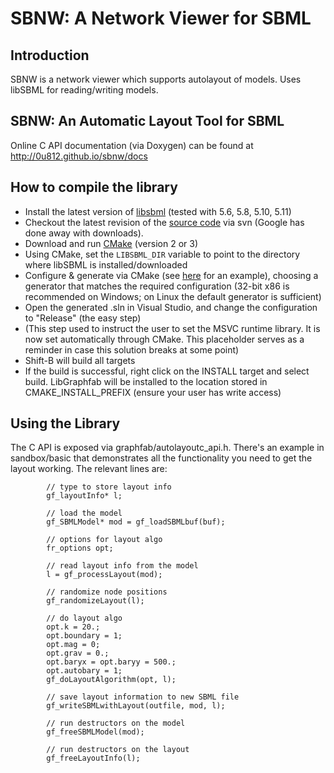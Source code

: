 # SBNW: A Network Viewer for SBML

## Introduction
SBNW is a network viewer which supports autolayout of models. Uses libSBML for reading/writing models.

## SBNW: An Automatic Layout Tool for SBML

Online C API documentation (via Doxygen) can be found at http://0u812.github.io/sbnw/docs


## How to compile the library

 * Install the latest version of <a href="http://sourceforge.net/projects/sbml/files/libsbml/">libsbml</a> (tested with 5.6, 5.8, 5.10, 5.11)
 * Checkout the latest revision of the <a href="http://code.google.com/p/graphfab/source/checkout">source code</a> via svn (Google has done away with downloads).
 * Download and run <a href="http://www.cmake.org/">CMake</a> (version 2 or 3)
 * Using CMake, set the `LIBSBML_DIR` variable to point to the directory where libSBML is installed/downloaded
 * Configure & generate via CMake (see <a href="http://code.google.com/p/roadrunnerlib/wiki/BuildingRoadRunner">here</a> for an example), choosing a generator that matches the required configuration (32-bit x86 is recommended on Windows; on Linux the default generator is sufficient)
 * Open the generated .sln in Visual Studio, and change the configuration to "Release" (the easy step)
 * (This step used to instruct the user to set the MSVC runtime library. It is now set automatically through CMake. This placeholder serves as a reminder in case this solution breaks at some point)
 * Shift-B will build all targets
 * If the build is successful, right click on the INSTALL target and select build. LibGraphfab will be installed to the location stored in CMAKE_INSTALL_PREFIX (ensure your user has write access)

## Using the Library

The C API is exposed via graphfab/autolayoutc_api.h.  There's an example in sandbox/basic that demonstrates all the functionality you need to get the layout working.  The relevant lines are:

```
        // type to store layout info
        gf_layoutInfo* l;

        // load the model
        gf_SBMLModel* mod = gf_loadSBMLbuf(buf);

        // options for layout algo
        fr_options opt;

        // read layout info from the model
        l = gf_processLayout(mod);

        // randomize node positions
        gf_randomizeLayout(l);

        // do layout algo
        opt.k = 20.;
        opt.boundary = 1;
        opt.mag = 0;
        opt.grav = 0.;
        opt.baryx = opt.baryy = 500.;
        opt.autobary = 1;
        gf_doLayoutAlgorithm(opt, l);

        // save layout information to new SBML file
        gf_writeSBMLwithLayout(outfile, mod, l);

        // run destructors on the model
        gf_freeSBMLModel(mod);

        // run destructors on the layout
        gf_freeLayoutInfo(l);
```